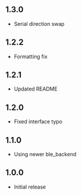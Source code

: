 ## 1.3.0

* Serial direction swap

## 1.2.2

* Formatting fix

## 1.2.1

* Updated README

## 1.2.0

* Fixed interface typo

## 1.1.0

* Using newer ble_backend

## 1.0.0

* Initial release
